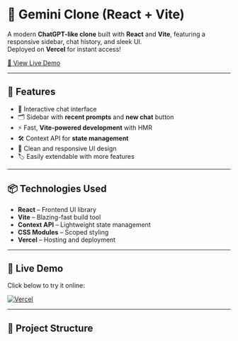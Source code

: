 # 🌌 Gemini Clone (React + Vite)

A modern **ChatGPT-like clone** built with **React** and **Vite**, featuring a responsive sidebar, chat history, and sleek UI.  
Deployed on **Vercel** for instant access!  

[🔗 View Live Demo](https://gemini-clone-react-js-1.vercel.app)  

---

## 🚀 Features

- 💬 Interactive chat interface  
- 🗂️ Sidebar with **recent prompts** and **new chat** button  
- ⚡ Fast, **Vite-powered development** with HMR  
- 🛠️ Context API for **state management**  
- 🎨 Clean and responsive UI design  
- 🏷️ Easily extendable with more features  

---

## 📦 Technologies Used

- **React** – Frontend UI library  
- **Vite** – Blazing-fast build tool  
- **Context API** – Lightweight state management  
- **CSS Modules** – Scoped styling  
- **Vercel** – Hosting and deployment  

---

## 🔗 Live Demo

Click below to try it online:  

[![Vercel](https://img.shields.io/badge/Deployed%20on-Vercel-000?style=for-the-badge&logo=vercel&logoColor=white)](https://gemini-clone-react-js-1.vercel.app)  

---

## 📁 Project Structure

